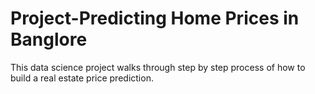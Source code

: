 # Project-Predicting Home Prices in Banglore
This data science project walks through step by step process of how to build a real estate price prediction.
